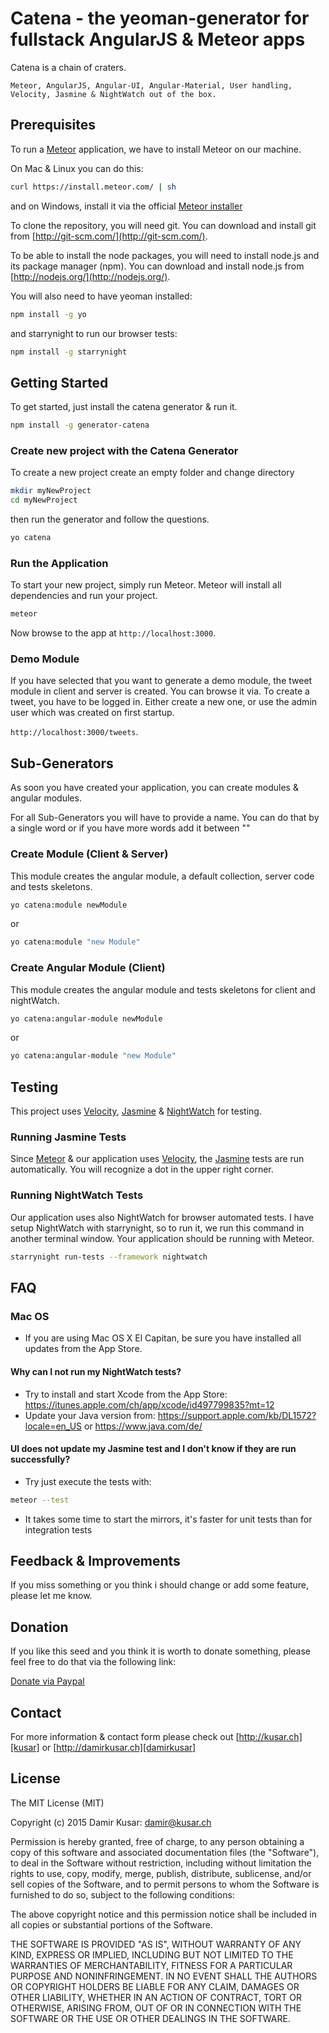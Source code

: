 # Catena - the yeoman-generator for fullstack AngularJS & Meteor apps

Catena is a chain of craters.

`Meteor, AngularJS, Angular-UI, Angular-Material, User handling, Velocity, Jasmine & NightWatch out of the box.`

## Prerequisites

To run a [Meteor][meteor] application, we have to install Meteor on our machine.

On Mac & Linux you can do this:
```bash
curl https://install.meteor.com/ | sh
```

and on Windows, install it via the official [Meteor installer][meteorinstaller]


To clone the repository, you will need git. You can download and install git from [http://git-scm.com/](http://git-scm.com/).

To be able to install the node packages, you will need to install node.js and its package manager (npm).
You can download and install node.js from [http://nodejs.org/](http://nodejs.org/).

You will also need to have yeoman installed:

```bash
npm install -g yo
```

and starrynight to run our browser tests:

```bash
npm install -g starrynight
```

## Getting Started

To get started, just install the catena generator & run it.

```bash
npm install -g generator-catena
```

### Create new project with the Catena Generator

To create a new project create an empty folder and change directory

```bash
mkdir myNewProject
cd myNewProject
```

then run the generator and follow the questions.

```bash
yo catena
```

### Run the Application

To start your new project, simply run Meteor. Meteor will install all dependencies and run your project.

```bash
meteor
```

Now browse to the app at `http://localhost:3000`.

### Demo Module

If you have selected that you want to generate a demo module, the tweet module in client and server is created. You can browse it via. To create a tweet, you have to be logged in. Either create a new one, or use the admin user which was created on first startup.

`http://localhost:3000/tweets`.

## Sub-Generators

As soon you have created your application, you can create modules & angular modules.

For all Sub-Generators you will have to provide a name.
You can do that by a single word or if you have more words add it between ""

### Create Module (Client & Server)

This module creates the angular module, a default collection, server code and tests skeletons.

```bash
yo catena:module newModule
```

or

```bash
yo catena:module "new Module"
```

### Create Angular Module (Client)

This module creates the angular module and tests skeletons for client and nightWatch.

```bash
yo catena:angular-module newModule
```

or

```bash
yo catena:angular-module "new Module"
```

## Testing

This project uses [Velocity][velocity], [Jasmine][jasmine] & [NightWatch][nightWatch] for testing.

### Running Jasmine Tests

Since [Meteor][meteor] & our application uses [Velocity][velocity], the [Jasmine][jasmine] tests are run automatically. You will recognize a dot in the upper right corner.

### Running NightWatch Tests

Our application uses also NightWatch for browser automated tests. I have setup NightWatch with starrynight, so to run it, we run this command in another terminal window. Your application should be running with Meteor.

```bash
starrynight run-tests --framework nightwatch
```

## FAQ

### Mac OS
- If you are using Mac OS X El Capitan, be sure you have installed all updates from the App Store.

#### Why can I not run my NightWatch tests?
- Try to install and start Xcode from the App Store: https://itunes.apple.com/ch/app/xcode/id497799835?mt=12
- Update your Java version from: https://support.apple.com/kb/DL1572?locale=en_US or https://www.java.com/de/

#### UI does not update my Jasmine test and I don't know if they are run successfully?
- Try just execute the tests with:
```bash
meteor --test
```
- It takes some time to start the mirrors, it's faster for unit tests than for integration tests

## Feedback & Improvements

If you miss something or you think i should change or add some feature, please let me know.

## Donation

If you like this seed and you think it is worth to donate something, please feel free to do that via the following link:

[Donate via Paypal][donate]

## Contact

For more information & contact form please check out [http://kusar.ch][kusar] or [http://damirkusar.ch][damirkusar]

## License
The MIT License (MIT)

Copyright (c) 2015 Damir Kusar: damir@kusar.ch

Permission is hereby granted, free of charge, to any person obtaining a copy
of this software and associated documentation files (the "Software"), to deal
in the Software without restriction, including without limitation the rights
to use, copy, modify, merge, publish, distribute, sublicense, and/or sell
copies of the Software, and to permit persons to whom the Software is
furnished to do so, subject to the following conditions:

The above copyright notice and this permission notice shall be included in
all copies or substantial portions of the Software.

THE SOFTWARE IS PROVIDED "AS IS", WITHOUT WARRANTY OF ANY KIND, EXPRESS OR
IMPLIED, INCLUDING BUT NOT LIMITED TO THE WARRANTIES OF MERCHANTABILITY,
FITNESS FOR A PARTICULAR PURPOSE AND NONINFRINGEMENT. IN NO EVENT SHALL THE
AUTHORS OR COPYRIGHT HOLDERS BE LIABLE FOR ANY CLAIM, DAMAGES OR OTHER
LIABILITY, WHETHER IN AN ACTION OF CONTRACT, TORT OR OTHERWISE, ARISING FROM,
OUT OF OR IN CONNECTION WITH THE SOFTWARE OR THE USE OR OTHER DEALINGS IN
THE SOFTWARE.





[git]: http://git-scm.com/
[bower]: http://bower.io
[npm]: https://www.npmjs.org/
[node]: http://nodejs.org
[protractor]: https://github.com/angular/protractor
[jasmine]: http://jasmine.github.io
[velocity]: https://velocity.readme.io
[nightWatch]: http://nightwatchjs.org
[meteor]: https://www.meteor.com
[meteorinstaller]: https://install.meteor.com/windows
[donate]: https://www.paypal.com/cgi-bin/webscr?cmd=_donations&business=damir%40kusar%2ech&lc=US&item_name=Damir%20Kusar&currency_code=USD&bn=PP-DonationsBF%3abtn_donate_LG%2egif%3aNonHosted
[kusar]: http://kusar.ch/
[damirkusar]: http://damirkusar.ch/
